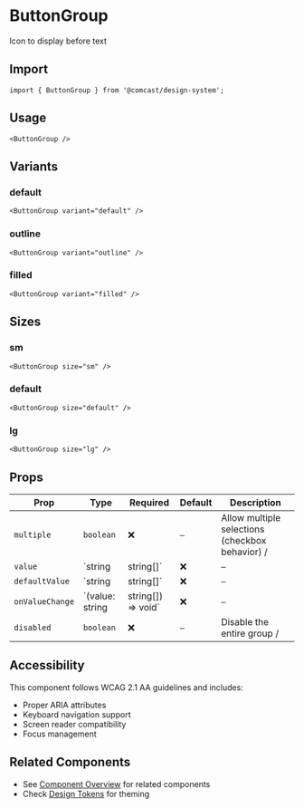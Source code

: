 # ButtonGroup

Icon to display before text

## Import

```tsx
import { ButtonGroup } from '@comcast/design-system';
```

## Usage

```tsx
<ButtonGroup />
```

## Variants

### default

```tsx
<ButtonGroup variant="default" />
```

### outline

```tsx
<ButtonGroup variant="outline" />
```

### filled

```tsx
<ButtonGroup variant="filled" />
```

## Sizes

### sm

```tsx
<ButtonGroup size="sm" />
```

### default

```tsx
<ButtonGroup size="default" />
```

### lg

```tsx
<ButtonGroup size="lg" />
```

## Props

| Prop | Type | Required | Default | Description |
|------|------|----------|---------|-------------|
| `multiple` | `boolean` | ❌ | `—` | Allow multiple selections (checkbox behavior) / |
| `value` | `string | string[]` | ❌ | `—` | Selected values for controlled component / |
| `defaultValue` | `string | string[]` | ❌ | `—` | Default selected values for uncontrolled component / |
| `onValueChange` | `(value: string | string[]) => void` | ❌ | `—` | Callback when selection changes / |
| `disabled` | `boolean` | ❌ | `—` | Disable the entire group / |
## Accessibility

This component follows WCAG 2.1 AA guidelines and includes:

- Proper ARIA attributes
- Keyboard navigation support
- Screen reader compatibility
- Focus management

## Related Components

- See [Component Overview](/docs/components) for related components
- Check [Design Tokens](/docs/tokens) for theming
